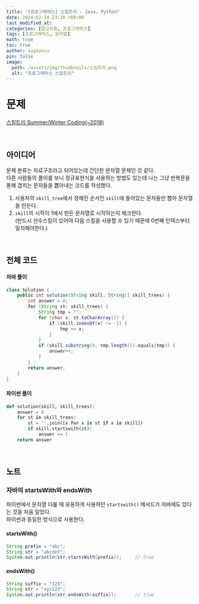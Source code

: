 ```yaml
---
title: "[프로그래머스] 스킬트리 - Java, Python"
date: 2024-02-14 23:20 +09:00
last_modified_at:
categories: [알고리즘, 프로그래머스]
tags: [프로그래머스, 문자열]
math: true
toc: true
author: suyeonsu
pin: false
image:
  path: /assets/img/thumbnails/스킬트리.png
  alt: "프로그래머스 스킬트리"
---
```


# 문제

[스킬트리 Summer/Winter Coding(~2018)](https://school.programmers.co.kr/learn/courses/30/lessons/49993)

<br>

## 아이디어

문제 분류는 자료구조라고 되어있는데 간단한 문자열 문제인 것 같다.  
다른 사람들의 풀이를 보니 정규표현식을 사용하는 방법도 있는데 나는 그냥 반복문을 통해 겹치는 문자들을 뽑아내는 코드를 작성했다.  

1. 사용자의 `skill_tree`에서 정해진 순서인 `skill`에 들어있는 문자들만 뽑아 문자열을 만든다.  
2. `skill`의 시작이 1에서 만든 문자열로 시작하는지 체크한다.  
    (반드시 선수스킬이 있어야 다음 스킬을 사용할 수 있기 때문에 0번째 인덱스부터 일치해야한다.)  

<br>

## 전체 코드

#### 자바 풀이
```java
class Solution {
    public int solution(String skill, String[] skill_trees) {
        int answer = 0;
        for (String st: skill_trees) {
            String tmp = "";
            for (char x: st.toCharArray()) {
                if (skill.indexOf(x) != -1) {
                    tmp += x;
                }
            }
            if (skill.substring(0, tmp.length()).equals(tmp)) {
                answer++;
            }
        }
        return answer;
    }
}
```

#### 파이썬 풀이
```py
def solution(skill, skill_trees):
    answer = 0
    for st in skill_trees:
        st = ''.join([x for x in st if x in skill])
        if skill.startswith(st):
            answer += 1
    return answer
```

<br>

## 노트

### 자바의 startsWith와 endsWith

파이썬에서 문자열 다룰 때 유용하게 사용하던 `startswith()` 메서드가 자바에도 있다는 것을 처음 알았다.  
파이썬과 동일한 방식으로 사용한다.

#### startsWith()
```java
String prefix = "abc";
String str = "abcdef";
System.out.println(str.startsWith(prefix));     // true
```

#### endsWith()
```java
String suffix = "123";
String str = "xyz123";
System.out.println(str.endsWith(suffix));       // true
```